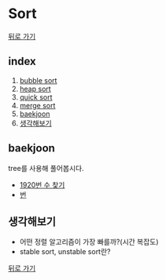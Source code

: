 # Sort

[뒤로 가기](https://github.com/nadarm/42-algorithm)

## index
1. [bubble sort](./bubble)
1. [heap sort](./heap)
1. [quick sort](./quick)
1. [merge sort](./merge)
1. [baekjoon](#baekjoon)
1. [생각해보기](#생각해보기)

## baekjoon
tree를 사용해 풀어봅시다.
- [1920번 수 찾기](https://www.acmicpc.net/problem/1920)
- [번 ](https://www.acmicpc.net/problem/)

## 생각해보기
- 어떤 정렬 알고리즘이 가장 빠를까?(시간 복잡도)
- stable sort, unstable sort란?


[뒤로 가기](https://github.com/nadarm/42-algorithm)

